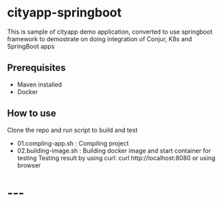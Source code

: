 # cityapp-springboot
This is sample of cityapp demo application, converted to use springboot framework to demostrate on doing integration of Conjur, K8s and SpringBoot apps

## Prerequisites
- Maven installed
- Docker

## How to use
Clone the repo and run script to build and test
- 01.compling-app.sh : Compiling project
- 02.building-image.sh : Building docker image and start container for testing
Testing result by using curl: curl http://localhost:8080 or using browser

# ---
